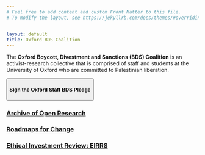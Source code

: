 ```yaml
---
# Feel free to add content and custom Front Matter to this file.
# To modify the layout, see https://jekyllrb.com/docs/themes/#overriding-theme-defaults


layout: default
title: Oxford BDS Coalition
---
```


The **Oxford Boycott, Divestment and Sanctions (BDS) Coalition** is an activist-research collective that is comprised of staff and students at the University of Oxford who are committed to Palestinian liberation.


<a href="bds_pledge.html"><button class="button1"><h4>Sign the Oxford Staff BDS Pledge</h4></button></a>

### **[Archive of Open Research](./open_research.md)**

### **[Roadmaps for Change](./roadmaps.md)**

### **[Ethical Investment Review: EIRRS](./ethical_investments.md)**


<!--- 
-->